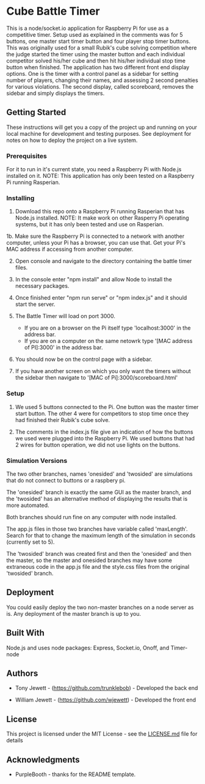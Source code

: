 # Cube Battle Timer

This is a node/socket.io application for Raspberry Pi for use as a competitive timer. Setup used as explained in the comments was for 5 buttons, one master start timer button and four player stop timer buttons. This was originally used for a small Rubik's cube solving competition where the judge started the timer using the master button and each individual competitor solved his/her cube and then hit his/her individual stop time button when finished. The application has two different front end display options. One is the timer with a control panel as a sidebar for setting number of players, changing their names, and assessing 2 second penalties for various violations. The second display, called scoreboard, removes the sidebar and simply displays the timers.

## Getting Started

These instructions will get you a copy of the project up and running on your local machine for development and testing purposes. See deployment for notes on how to deploy the project on a live system.

### Prerequisites

For it to run in it's current state, you need a Raspberry Pi with Node.js installed on it.
NOTE: This application has only been tested on a Raspberry Pi running Rasperian.

### Installing

1. Download this repo onto a Raspberry Pi running Rasperian that has Node.js installed.
NOTE: It make work on other Rasperry Pi operating systems, but it has only been tested and use on Rasperian.

1b. Make sure the Raspberry Pi is connected to a network with another computer, unless your Pi has a browser, you can use that. Get your Pi's MAC address if accessing from another computer.

2. Open console and navigate to the directory containing the battle timer files.

3. In the console enter "npm install" and allow Node to install the necessary packages.

4. Once finished enter "npm run serve" or "npm index.js" and it should start the server.

5. The Battle Timer will load on port 3000.
    - If you are on a browser on the Pi itself type 'localhost:3000' in the address bar.
    - If you are on a computer on the same netowrk type '[MAC address of PI]:3000' in the address bar.

6. You should now be on the control page with a sidebar.

7. If you have another screen on which you only want the timers without the sidebar then navigate to '[MAC of Pi]:3000/scoreboard.html'

### Setup

1. We used 5 buttons connected to the Pi. One button was the master timer start button. The other 4 were for competitors to stop time once they had finished their Rubik's cube solve. 

2. The comments in the index.js file give an indication of how the buttons we used were plugged into the Raspberry Pi. We used buttons that had 2 wires for button operation, we did not use lights on the buttons.

### Simulation Versions

The two other branches, names 'onesided' and 'twosided' are simulations that do not connect to buttons or a raspbery pi.

The 'onesided' branch is exactly the same GUI as the master branch, and the 'twosided' has an alternative method of displaying the results that is more automated.

Both branches should run fine on any computer with node installed. 

The app.js files in those two branches have variable called 'maxLength'. Search for that to change the maximum length of the simulation in seconds (currently set to 5).

The 'twosided' branch was created first and then the 'onesided' and then the master, so the master and onesided branches may have some extraneous code in the app.js file and the style.css files from the original 'twosided' branch.

## Deployment

You could easily deploy the two non-master branches on a node server as is. Any deployment of the master branch is up to you.

## Built With

Node.js and uses node packages: Express, Socket.io, Onoff, and Timer-node

## Authors

* Tony Jewett - (https://github.com/trunklebob) - Developed the back end

* William Jewett - (https://github.com/wjewett) - Developed the front end

## License

This project is licensed under the MIT License - see the [LICENSE.md](LICENSE.md) file for details

## Acknowledgments

* PurpleBooth - thanks for the README template.

